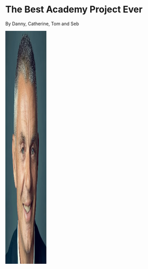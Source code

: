 # The Best Academy Project Ever

By Danny, Catherine, Tom and Seb

![Disappointed DG](public/img/long_dg.png)
